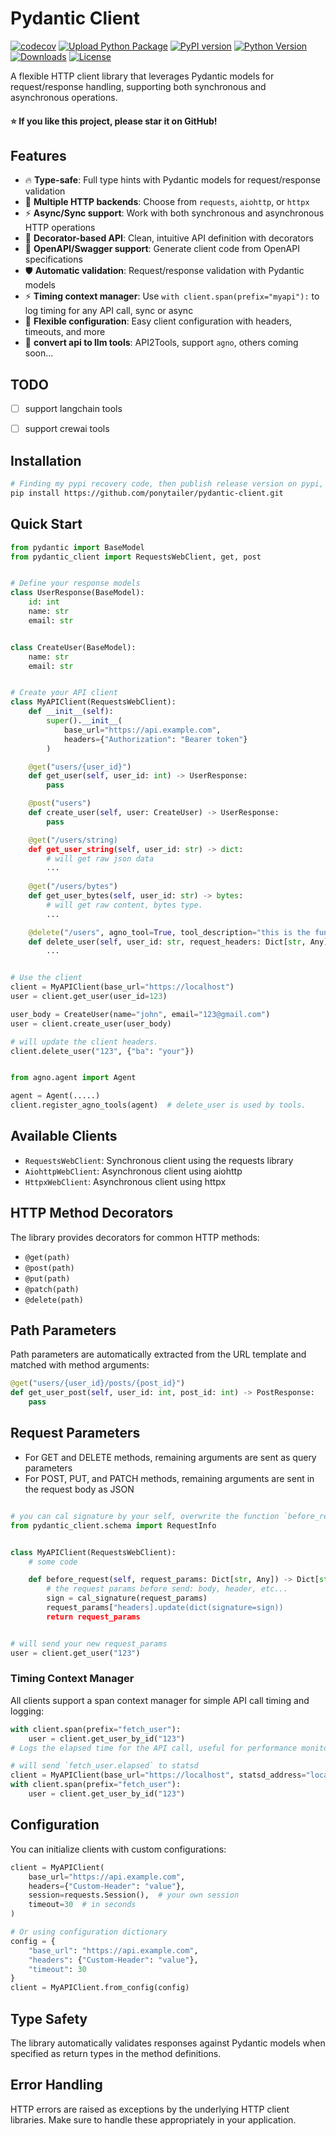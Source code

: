 # Pydantic Client

[![codecov](https://codecov.io/gh/ponytailer/pydantic-client/branch/main/graph/badge.svg?token=CZX5V1YP22)](https://codecov.io/gh/ponytailer/pydantic-client)
[![Upload Python Package](https://github.com/ponytailer/pydantic-client/actions/workflows/python-publish.yml/badge.svg)](https://github.com/ponytailer/pydantic-client/actions/workflows/python-publish.yml)
[![PyPI version](https://badge.fury.io/py/pydantic-client.svg)](https://badge.fury.io/py/pydantic-client)
[![Python Version](https://img.shields.io/pypi/pyversions/pydantic-client.svg)](https://pypi.org/project/pydantic-client/)
[![Downloads](https://pepy.tech/badge/pydantic-client)](https://pepy.tech/project/pydantic-client)
[![License](https://img.shields.io/github/license/ponytailer/pydantic-client.svg)](https://github.com/ponytailer/pydantic-client/blob/main/LICENSE)

A flexible HTTP client library that leverages Pydantic models for request/response handling,
supporting both synchronous and asynchronous operations.

#### ⭐ If you like this project, please star it on GitHub!

## Features

- 🔥 **Type-safe**: Full type hints with Pydantic models for request/response validation
- 🚀 **Multiple HTTP backends**: Choose from `requests`, `aiohttp`, or `httpx`
- ⚡ **Async/Sync support**: Work with both synchronous and asynchronous HTTP operations
- 🎯 **Decorator-based API**: Clean, intuitive API definition with decorators
- 📝 **OpenAPI/Swagger support**: Generate client code from OpenAPI specifications
- 🛡️ **Automatic validation**: Request/response validation with Pydantic models
- ⚡ **Timing context manager**: Use `with client.span(prefix="myapi"):` to log timing for any API call, sync or async
- 🔧 **Flexible configuration**: Easy client configuration with headers, timeouts, and more
- 🔧 **convert api to llm tools**: API2Tools, support `agno`, others coming soon...

## TODO

- [ ] support langchain tools
- [ ] support crewai tools


## Installation

```bash
# Finding my pypi recovery code, then publish release version on pypi, maybe a month later.
pip install https://github.com/ponytailer/pydantic-client.git
```

## Quick Start

```python
from pydantic import BaseModel
from pydantic_client import RequestsWebClient, get, post


# Define your response models
class UserResponse(BaseModel):
    id: int
    name: str
    email: str


class CreateUser(BaseModel):
    name: str
    email: str


# Create your API client
class MyAPIClient(RequestsWebClient):
    def __init__(self):
        super().__init__(
            base_url="https://api.example.com",
            headers={"Authorization": "Bearer token"}
        )

    @get("users/{user_id}")
    def get_user(self, user_id: int) -> UserResponse:
        pass

    @post("users")
    def create_user(self, user: CreateUser) -> UserResponse:
        pass

    @get("/users/string)
    def get_user_string(self, user_id: str) -> dict:
        # will get raw json data
        ...
    
    @get("/users/bytes")
    def get_user_bytes(self, user_id: str) -> bytes:
        # will get raw content, bytes type.
        ...

    @delete("/users", agno_tool=True, tool_description="this is the function to delete user")
    def delete_user(self, user_id: str, request_headers: Dict[str, Any]):
        ...


# Use the client
client = MyAPIClient(base_url="https://localhost")
user = client.get_user(user_id=123)

user_body = CreateUser(name="john", email="123@gmail.com")
user = client.create_user(user_body)

# will update the client headers.
client.delete_user("123", {"ba": "your"})


from agno.agent import Agent

agent = Agent(.....)
client.register_agno_tools(agent)  # delete_user is used by tools.

```

## Available Clients

- `RequestsWebClient`: Synchronous client using the requests library
- `AiohttpWebClient`: Asynchronous client using aiohttp
- `HttpxWebClient`: Asynchronous client using httpx

## HTTP Method Decorators

The library provides decorators for common HTTP methods:

- `@get(path)`
- `@post(path)`
- `@put(path)`
- `@patch(path)`
- `@delete(path)`

## Path Parameters

Path parameters are automatically extracted from the URL template and matched with method arguments:

```python
@get("users/{user_id}/posts/{post_id}")
def get_user_post(self, user_id: int, post_id: int) -> PostResponse:
    pass
```

## Request Parameters

- For GET and DELETE methods, remaining arguments are sent as query parameters
- For POST, PUT, and PATCH methods, remaining arguments are sent in the request body as JSON

```python

# you can cal signature by your self, overwrite the function `before_request`
from pydantic_client.schema import RequestInfo


class MyAPIClient(RequestsWebClient):
    # some code

    def before_request(self, request_params: Dict[str, Any]) -> Dict[str, Any]:
        # the request params before send: body, header, etc...
        sign = cal_signature(request_params)
        request_params["headers].update(dict(signature=sign))
        return request_params


# will send your new request_params
user = client.get_user("123")

```


### Timing Context Manager

All clients support a span context manager for simple API call timing and logging:

```python
with client.span(prefix="fetch_user"):
    user = client.get_user_by_id("123")
# Logs the elapsed time for the API call, useful for performance monitoring.

# will send `fetch_user.elapsed` to statsd
client = MyAPIClient(base_url="https://localhost", statsd_address="localhost:8125")
with client.span(prefix="fetch_user"):
    user = client.get_user_by_id("123")

```

## Configuration

You can initialize clients with custom configurations:

```python
client = MyAPIClient(
    base_url="https://api.example.com",
    headers={"Custom-Header": "value"},
    session=requests.Session(),  # your own session
    timeout=30  # in seconds
)

# Or using configuration dictionary
config = {
    "base_url": "https://api.example.com",
    "headers": {"Custom-Header": "value"},
    "timeout": 30
}
client = MyAPIClient.from_config(config)
```

## Type Safety

The library automatically validates responses against Pydantic models when specified as return types
in the method definitions.

## Error Handling

HTTP errors are raised as exceptions by the underlying HTTP client libraries. Make sure to handle
these appropriately in your application.

